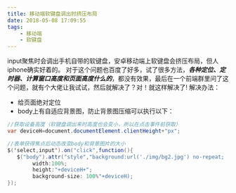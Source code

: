 ```yaml
---
title: 移动端软键盘调出时挤压布局
date: 2018-05-08 17:09:55
tags:
	- 移动端
	- 软键盘
---
```

input聚焦时会调出手机自带的软键盘，安卓移动端上软键盘会挤压布局，但人iphone确实好着的。
对于这个问题也百度了好多，试了很多方法，***各种定位、定时器、计算窗口高度和页面高度什么的***，都没有效果，最后在一个前端群里问了这个问题，就有个大佬让我试试，然后就解决了？对！就这样解决了!
解决办法：
* 给页面绝对定位
* body上有自适应背景图，防止背景图压缩可以执行以下：

``` java
//获取设备高度（软键盘调出来时高度也会变小，所以在点击事件前获取）
var deviceH=document.documentElement.clientHeight+"px";

//表单获得焦点后动态改变body和背景图片的大小
$('select,input').on("click",function(){
   $("body").attr("style","background:url('./img/bg2.jpg') no-repeat;
		width:100%;
		height:"+deviceH+";
		background-size: 100%"+deviceH);
});
```